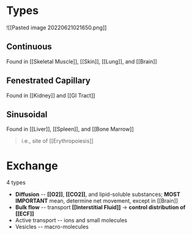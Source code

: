 # Types

![[Pasted image 20220621021650.png]]

## Continuous
Found in [[Skeletal Muscle]], [[Skin]], [[Lung]], and [[Brain]]

## Fenestrated Capillary
Found in [[Kidney]] and [[GI Tract]]

## Sinusoidal
Found in [[Liver]], [[Spleen]], and [[Bone Marrow]]
> i.e., site of [[Erythropoiesis]]

# Exchange
4 types
- **Diffusion** -- **[[O2]]**, **[[CO2]]**, and lipid-soluble substances; **MOST IMPORTANT** mean, determine net movement, except in [[Brain]]
- **Bulk flow** -- transport **[[Interstitial Fluid]]** → **control distribution of [[ECF]]**
- Active transport -- ions and small molecules
- Vesicles -- macro-molecules

